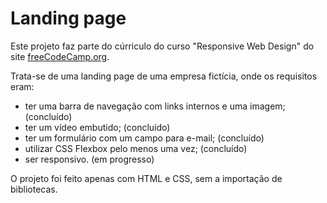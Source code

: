 # Landing page

Este projeto faz parte do cúrriculo do curso "Responsive Web Design" do site [freeCodeCamp.org](https://www.freecodecamp.org).

Trata-se de uma landing page de uma empresa fictícia, onde os requisitos eram:
- ter uma barra de navegação com links internos e uma imagem; (concluído)
- ter um vídeo embutido; (concluído)
- ter um formulário com um campo para e-mail; (concluído)
- utilizar CSS Flexbox pelo menos uma vez; (concluído)
- ser responsivo. (em progresso)

O projeto foi feito apenas com HTML e CSS, sem a importação de bibliotecas.
